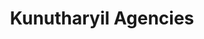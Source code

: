 ---
title: "Kunutharyil Agencies"
url: /haripad-alappuzha/kunutharyil-agencies-kumarakody-road/
shop: Baumarkt
---